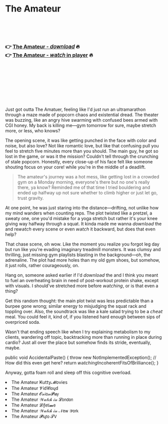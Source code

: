 <h1>The Amateur</h1>

<br><br><br>

<h3>👉 <a href="https://Abdellahs-liacidupfo1978.github.io/sxcpvbixjb/">The Amateur - 𝘥𝘰𝘸𝘯𝘭𝘰𝘢𝘥</a> 🔥<br>
👉 <a href="https://Abdellahs-liacidupfo1978.github.io/sxcpvbixjb/">The Amateur - 𝘸𝘢𝘵𝘤𝘩 in player</a> 🔥
</h3>



<br><br><br><br><br><br><br>


Just got outta The Amatuer, feeling like I'd just run an ultramarathon through a maze made of popcorn chaos and existential dread. The theater was buzzing, like an angry hive swarming with confused bees armed with CGI honey. My back is killing me—gym tomorrow for sure, maybe stretch more, or less, who knows?

The opening scene, it was like getting punched in the face with color and noise, but also love? Not like romantic love, but like that confusing pull you feel to stretch five minutes more than you should. The main guy, he got so lost in the game, or was it the mission? Couldn't tell through the crunching of stale popcorn. Honestly, every close-up of his face felt like someone shouting focus on your core! while you're in the middle of a deadlift. 

> The amateur's journey was a hot mess, like getting lost in a crowded gym on a Monday morning, everyone's there but no one's really there, ya know? Reminded me of that time I tried bouldering and ended up halfway up not sure whether to climb higher or just let go, trust gravity.

At one point, he was just staring into the distance—drifting, not unlike how my mind wanders when counting reps. The plot twisted like a pretzel, a sweaty one, one you'd mistake for a yoga stretch but rather it's your knee giving way halfway through a squat. It kinda made me wanna 𝘥𝘰𝘸𝘯𝘭𝘰𝘢𝘥 the   and re𝘸𝘢𝘵𝘤𝘩 every scene or even 𝘸𝘢𝘵𝘤𝘩 it backward, but does that even help?

That chase scene, oh wow. Like the moment you realize you forgot leg day but run like you're evading imaginary treadmill monsters. It was clumsy and thrilling, just missing gym playlists blasting in the background—oh, the adrenaline. The plot had more holes than my old gym shoes, but somehow, it just rolls, rather courageously, on. 

Hang on, someone asked earlier if I'd 𝘥𝘰𝘸𝘯𝘭𝘰𝘢𝘥 the   and I think you meant to fuel an overheating brain in need of post-workout protein shake, except with visuals. I should've stretched more before 𝘸𝘢𝘵𝘤𝘩𝘪𝘯𝘨, or is that even a thing?

Get this random thought: the main plot twist was less predictable than a burpee gone wrong; similar energy to misjudging the squat rack and toppling over. Also, the soundtrack was like a kale salad trying to be a 𝘤𝘩𝘦𝘢𝘵 meal. You could feel it, kind of, if you listened hard enough between sips of overpriced soda.

Wasn't that ending speech like when I try explaining metabolism to my clients, wandering off topic, backtracking more than running in place during cardio? Just all over the place but somehow finds its stride, eventually, maybe.

public void AccidentalPaste() { 
   throw new NotImplementedException(); // How did this even get here? 
   return 𝘸𝘢𝘵𝘤𝘩𝘪𝘯𝘨IncoherentFitsOfBrilliance();
}

Anyway, gotta foam roll and sleep off this cognitive overload.

<li>The Amateur Ҝ𝗎𝗍𝗍𝗒𝓜𝗈ν𝗂𝖾𝗌</li>
<li>The Amateur 𝓥𝗂ԁ𝓒𝗅𝗈ųԁ</li>
<li>The Amateur 𝓞𝓃𝗂𝗈𝓃𝓟𝗅𝖆𝗒</li>
<li>The Amateur 𝒲𝒶𝓉𝒸𝒽 𝒾𝓃 𝓛𝗈𝗇𝖽𝗈𝗇</li>
<li>The Amateur 𝓛𝗂ƒ𝖾𝗍𝗂𝓶𝖾</li>
<li>The Amateur 𝒲𝒶𝓉𝒸𝒽 𝒾𝓃 𝒩𝖾𝗐 𝒴𝗈𝗋𝗄</li>
<li>The Amateur 𝓟𝗅ų𝗍𝗈 𝓣𝖵</li>
